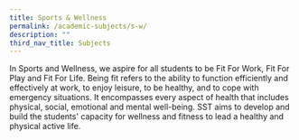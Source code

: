 ```yaml
---
title: Sports & Wellness
permalink: /academic-subjects/s-w/
description: ""
third_nav_title: Subjects
---
```

In Sports and Wellness, we aspire for all students to be Fit For Work, Fit For Play and Fit For Life. Being fit refers to the ability to function efficiently and effectively at work, to enjoy leisure, to be healthy, and to cope with emergency situations. It encompasses every aspect of health that includes physical, social, emotional and mental well-being. SST aims to develop and build the students' capacity for wellness and fitness to lead a healthy and physical active life.